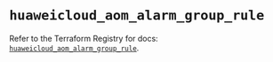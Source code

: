 # `huaweicloud_aom_alarm_group_rule`

Refer to the Terraform Registry for docs: [`huaweicloud_aom_alarm_group_rule`](https://registry.terraform.io/providers/huaweicloud/huaweicloud/1.71.1/docs/resources/aom_alarm_group_rule).
